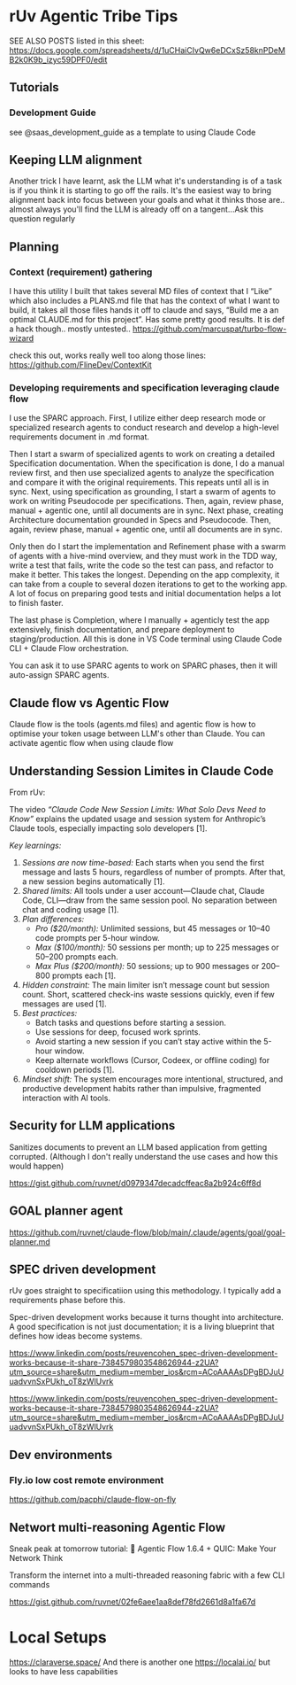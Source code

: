 # rUv Agentic Tribe Tips

SEE ALSO POSTS listed in this sheet:
https://docs.google.com/spreadsheets/d/1uCHaiCIvQw6eDCxSz58knPDeMB2k0K9b_izyc59DPF0/edit



## Tutorials

### Development Guide
see @saas_development_guide as a template to using Claude Code

## Keeping LLM alignment
Another trick I have learnt, ask the LLM what it's understanding is of a task is if you think it is starting to go off the rails. It's the easiest way to bring alignment back into focus between your goals and what it thinks those are.. almost always you'll find the LLM is already off on a tangent...Ask this question regularly

## Planning

### Context (requirement) gathering
I have this utility I built that takes several MD files of context that I “Like” which also includes a PLANS.md file that has the context of what I want to build, it takes all those files hands it off to claude and says, “Build me a an optimal CLAUDE.md for this project”. Has some pretty good results. It is def a hack though.. mostly untested.. https://github.com/marcuspat/turbo-flow-wizard 

check this out, works really well too along those lines: https://github.com/FlineDev/ContextKit 

### Developing requirements and specification leveraging claude flow
I use the SPARC approach. First, I utilize either deep research mode or specialized research agents to conduct research and develop a high-level requirements document in .md format.

Then I start a swarm of specialized agents to work on creating a detailed Specification documentation.
When the specification is done, I do a manual review first, and then use specialized agents to analyze the specification and compare it with the original requirements. This repeats until all is in sync. Next, using specification as grounding, I start a swarm of agents to work on writing Pseudocode per specifications.
Then, again, review phase, manual + agentic one, until all documents are in sync.
Next phase, creating Architecture documentation grounded in Specs and Pseudocode.
Then, again, review phase, manual + agentic one, until all documents are in sync.

Only then do I start the implementation and Refinement phase with a swarm of agents with a hive-mind overview, and they must work in the TDD way, write a test that fails, write the code so the test can pass, and refactor to make it better. This takes the longest. Depending on the app complexity, it can take from a couple to several dozen iterations to get to the working app. A lot of focus on preparing good tests and initial documentation helps a lot to finish faster.

The last phase is Completion, where I manually + agenticly test the app extensively, finish documentation, and prepare deployment to staging/production.
All this is done in VS Code terminal using Claude Code CLI + Claude Flow orchestration.

You can ask it to use SPARC agents to work on SPARC phases, then it will auto-assign SPARC agents.



## Claude flow vs Agentic Flow
Claude flow is the tools (agents.md files) and agentic flow is how to optimise your token usage between LLM's other than Claude. You can activate agentic flow when using claude flow

## Understanding Session Limites in Claude Code
From rUv: 

The video *“Claude Code New Session Limits: What Solo Devs Need to Know”* explains the updated usage and session system for Anthropic’s Claude tools, especially impacting solo developers [1].  

*Key learnings:*  
1. *Sessions are now time-based:* Each starts when you send the first message and lasts 5 hours, regardless of number of prompts. After that, a new session begins automatically [1].  
2. *Shared limits:* All tools under a user account—Claude chat, Claude Code, CLI—draw from the same session pool. No separation between chat and coding usage [1].  
3. *Plan differences:*  
   - *Pro ($20/month):* Unlimited sessions, but 45 messages or 10–40 code prompts per 5-hour window.  
   - *Max ($100/month):* 50 sessions per month; up to 225 messages or 50–200 prompts each.  
   - *Max Plus ($200/month):* 50 sessions; up to 900 messages or 200–800 prompts each [1].  
4. *Hidden constraint:* The main limiter isn’t message count but session count. Short, scattered check-ins waste sessions quickly, even if few messages are used [1].  
5. *Best practices:*  
   - Batch tasks and questions before starting a session.  
   - Use sessions for deep, focused work sprints.  
   - Avoid starting a new session if you can’t stay active within the 5-hour window.  
   - Keep alternate workflows (Cursor, Codeex, or offline coding) for cooldown periods [1].  
6. *Mindset shift:* The system encourages more intentional, structured, and productive development habits rather than impulsive, fragmented interaction with AI tools.


## Security for LLM applications

Sanitizes documents to prevent an LLM based application from getting corrupted. (Although I don't really understand the use cases and how this would happen)

https://gist.github.com/ruvnet/d0979347decadcffeac8a2b924c6ff8d


## GOAL planner agent
https://github.com/ruvnet/claude-flow/blob/main/.claude/agents/goal/goal-planner.md


## SPEC driven development

rUv goes straight to specificatiion using this methodology. I typically add a requirements phase before this. 

Spec-driven development works because it turns thought into architecture. A good specification is not just documentation; it is a living blueprint that defines how ideas become systems.

https://www.linkedin.com/posts/reuvencohen_spec-driven-development-works-because-it-share-7384579803548626944-z2UA?utm_source=share&utm_medium=member_ios&rcm=ACoAAAAsDPgBDJuUuadvvnSxPUkh_oT8zWlUvrk 

https://www.linkedin.com/posts/reuvencohen_spec-driven-development-works-because-it-share-7384579803548626944-z2UA?utm_source=share&utm_medium=member_ios&rcm=ACoAAAAsDPgBDJuUuadvvnSxPUkh_oT8zWlUvrk 

## Dev environments

### Fly.io low cost remote environment

https://github.com/pacphi/claude-flow-on-fly

## Networt multi-reasoning Agentic Flow
Sneak peak at tomorrow tutorial: 🚀 Agentic Flow 1.6.4 + QUIC: Make Your Network Think

Transform the internet into a multi-threaded reasoning fabric with a few CLI commands

https://gist.github.com/ruvnet/02fe6aee1aa8def78fd2661d8a1fa67d 

# Local Setups

https://claraverse.space/
And there is another one https://localai.io/ but looks to have less capabilities


